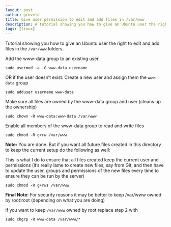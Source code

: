 ```yaml
---
layout: post
author: groveld
title: Give user permission to edit and add files in /var/www
description: A tutorial showing you how to give an Ubuntu user the right to edit and add files in the /var/www folders.
tags: [linux]
---
```


Tutorial showing you how to give an Ubuntu user the right to edit and add files in the `/var/www` folders.

Add the www-data group to an existing user

```shell
sudo usermod -a -G www-data username
```

OR if the user doesn’t exist: Create a new user and assign them the `www-data` group

```shell
sudo adduser username www-data
```

Make sure all files are owned by the www-data group and user (cleans up the ownership)

```shell
sudo chown -R www-data:www-data /var/www
```

Enable all members of the www-data group to read and write files

```shell
sudo chmod -R g+rw /var/www
```

**Note:** You are done. But if you want all future files created in this directory to keep the current setup do the following as well:

This is what I do to ensure that all files created keep the current user and permissions (it’s really lame to create new files, say from Git, and then have to update the user, groups and permissions of the new files every time to ensure they can be run by the server)

```shell
sudo chmod -R g+rws /var/www
```

**Final Note:** For security reasons it may be better to keep /var/www owned by root:root (depending on what you are doing)

If you want to keep `/var/www` owned by root replace step 2 with

```shell
sudo chgrp -R www-data /var/www/*
```
